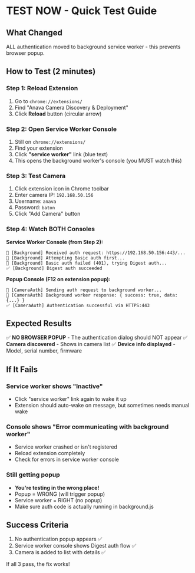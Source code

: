 # TEST NOW - Quick Test Guide

## What Changed
ALL authentication moved to background service worker - this prevents browser popup.

## How to Test (2 minutes)

### Step 1: Reload Extension
1. Go to `chrome://extensions/`
2. Find "Anava Camera Discovery & Deployment"
3. Click **Reload** button (circular arrow)

### Step 2: Open Service Worker Console
1. Still on `chrome://extensions/`
2. Find your extension
3. Click **"service worker"** link (blue text)
4. This opens the background worker's console (you MUST watch this)

### Step 3: Test Camera
1. Click extension icon in Chrome toolbar
2. Enter camera IP: `192.168.50.156`
3. Username: `anava`
4. Password: `baton`
5. Click "Add Camera" button

### Step 4: Watch BOTH Consoles

**Service Worker Console (from Step 2):**
```
🔧 [Background] Received auth request: https://192.168.50.156:443/...
🔐 [Background] Attempting Basic auth first...
🔐 [Background] Basic auth failed (401), trying Digest auth...
✅ [Background] Digest auth succeeded
```

**Popup Console (F12 on extension popup):**
```
🔐 [CameraAuth] Sending auth request to background worker...
🔐 [CameraAuth] Background worker response: { success: true, data: {...} }
✅ [CameraAuth] Authentication successful via HTTPS:443
```

## Expected Results

✅ **NO BROWSER POPUP** - The authentication dialog should NOT appear
✅ **Camera discovered** - Shows in camera list
✅ **Device info displayed** - Model, serial number, firmware

## If It Fails

### Service worker shows "Inactive"
- Click "service worker" link again to wake it up
- Extension should auto-wake on message, but sometimes needs manual wake

### Console shows "Error communicating with background worker"
- Service worker crashed or isn't registered
- Reload extension completely
- Check for errors in service worker console

### Still getting popup
- **You're testing in the wrong place!**
- Popup = WRONG (will trigger popup)
- Service worker = RIGHT (no popup)
- Make sure auth code is actually running in background.js

## Success Criteria

1. No authentication popup appears ✅
2. Service worker console shows Digest auth flow ✅
3. Camera is added to list with details ✅

If all 3 pass, the fix works!

